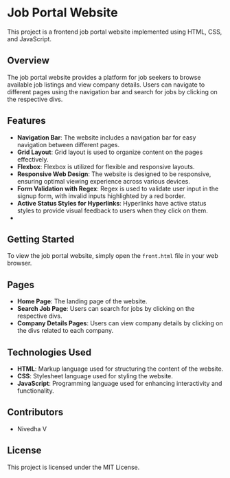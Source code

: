 # Job Portal Website

This project is a frontend job portal website implemented using HTML, CSS, and JavaScript.

## Overview

The job portal website provides a platform for job seekers to browse available job listings and view company details. Users can navigate to different pages using the navigation bar and search for jobs by clicking on the respective divs.

## Features

- **Navigation Bar**: The website includes a navigation bar for easy navigation between different pages.
- **Grid Layout**: Grid layout is used to organize content on the pages effectively.
- **Flexbox**: Flexbox is utilized for flexible and responsive layouts.
- **Responsive Web Design**: The website is designed to be responsive, ensuring optimal viewing experience across various devices.
- **Form Validation with Regex**: Regex is used to validate user input in the signup form, with invalid inputs highlighted by a red border.
- **Active Status Styles for Hyperlinks**: Hyperlinks have active status styles to provide visual feedback to users when they click on them.
- 
## Getting Started

To view the job portal website, simply open the `front.html` file in your web browser.

## Pages

- **Home Page**: The landing page of the website.
- **Search Job Page**: Users can search for jobs by clicking on the respective divs.
- **Company Details Pages**: Users can view company details by clicking on the divs related to each company.

## Technologies Used

- **HTML**: Markup language used for structuring the content of the website.
- **CSS**: Stylesheet language used for styling the website.
- **JavaScript**: Programming language used for enhancing interactivity and functionality.

## Contributors

- Nivedha V

## License

This project is licensed under the MIT License.
